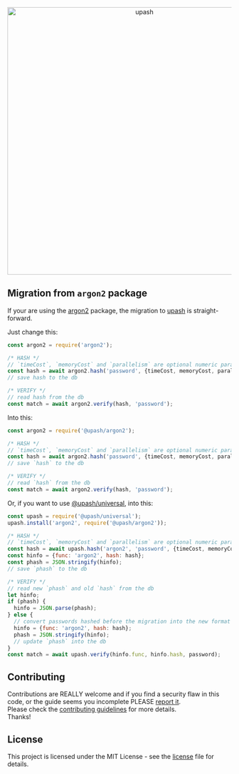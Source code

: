 <p align="center">
  <a href="https://github.com/simonepri/upash">
    <img src="https://github.com/simonepri/upash/raw/master/media/upash.png" alt="upash" width="600"/>
  </a>
</p>

## Migration from `argon2` package
If your are using the [argon2][npm:argon2] package, the migration to
[upash][upash] is straight-forward.  

Just change this:
```js
const argon2 = require('argon2');

/* HASH */
// `timeCost`, `memoryCost` and `parallelism` are optional numeric parameters
const hash = await argon2.hash('password', {timeCost, memoryCost, parallelism});
// save hash to the db

/* VERIFY */
// read hash from the db
const match = await argon2.verify(hash, 'password');
```

Into this:
```js
const argon2 = require('@upash/argon2');

/* HASH */
// `timeCost`, `memoryCost` and `parallelism` are optional numeric parameters
const hash = await argon2.hash('password', {timeCost, memoryCost, parallelism});
// save `hash` to the db

/* VERIFY */
// read `hash` from the db
const match = await argon2.verify(hash, 'password');
```

Or, if you want to use [@upash/universal][universal], into this:
```js
const upash = require('@upash/universal');
upash.install('argon2', require('@upash/argon2'));

/* HASH */
// `timeCost`, `memoryCost` and `parallelism` are optional numeric parameters
const hash = await upash.hash('argon2', 'password', {timeCost, memoryCost, parallelism});
const hinfo = {func: 'argon2', hash: hash};
const phash = JSON.stringify(hinfo);
// save `phash` to the db

/* VERIFY */
// read new `phash` and old `hash` from the db
let hinfo;
if (phash) {
  hinfo = JSON.parse(phash);
} else {
  // convert passwords hashed before the migration into the new format
  hinfo = {func: 'argon2', hash: hash};
  phash = JSON.stringify(hinfo);
  // update `phash` into the db
}
const match = await upash.verify(hinfo.func, hinfo.hash, password);
```

## Contributing
Contributions are REALLY welcome and if you find a security flaw in this code,
or the guide seems you incomplete PLEASE [report it][new issue].  
Please check the [contributing guidelines][contributing] for more details.  
Thanks!

## License
This project is licensed under the MIT License - see the [license][license] file for details.

<!-- Links -->
[upash]: https://github.com/simonepri/upash

[new issue]: https://github.com/simonepri/upash-scrypt/issues/new

[license]: https://github.com/simonepri/upash/tree/master/license
[contributing]: https://github.com/simonepri/upash-scrypt/tree/master/.github/contributing.md

[universal]: https://github.com/simonepri/upash-universal

[npm:argon2]: https://www.npmjs.com/package/argon2
